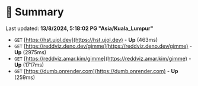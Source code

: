 # 📖 Summary
Last updated: **13/8/2024, 5:18:02 PG "Asia/Kuala_Lumpur"**

- `GET` [https://hst.ujol.dev](https://hst.ujol.dev) - **Up** (463ms)
- `GET` [https://reddviz.deno.dev/gimme](https://reddviz.deno.dev/gimme) - **Up** (2975ms)
- `GET` [https://reddviz.amar.kim/gimme](https://reddviz.amar.kim/gimme) - **Up** (1717ms)
- `GET` [https://dumb.onrender.com](https://dumb.onrender.com) - **Up** (259ms)
